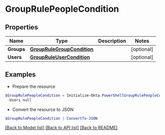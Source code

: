 # GroupRulePeopleCondition
## Properties

Name | Type | Description | Notes
------------ | ------------- | ------------- | -------------
**Groups** | [**GroupRuleGroupCondition**](GroupRuleGroupCondition.md) |  | [optional] 
**Users** | [**GroupRuleUserCondition**](GroupRuleUserCondition.md) |  | [optional] 

## Examples

- Prepare the resource
```powershell
$GroupRulePeopleCondition = Initialize-Okta.PowerShellGroupRulePeopleCondition  -Groups null `
 -Users null
```

- Convert the resource to JSON
```powershell
$GroupRulePeopleCondition | ConvertTo-JSON
```

[[Back to Model list]](../README.md#documentation-for-models) [[Back to API list]](../README.md#documentation-for-api-endpoints) [[Back to README]](../README.md)

